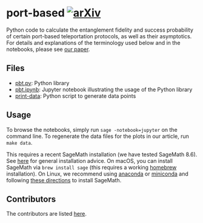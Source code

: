 # port-based [![arXiv](https://img.shields.io/badge/arXiv-1809.10751-blue.svg?style=flat)](https://arxiv.org/abs/1809.10751)

Python code to calculate the entanglement fidelity and success probability of certain port-based teleportation protocols, as well as their asymptotics.
For details and explanations of the terminology used below and in the notebooks, please see [our paper](https://arxiv.org/abs/1809.10751).

## Files

* [pbt.py](pbt.py): Python library
* [pbt.ipynb](pbt.ipynb): Jupyter notebook illustrating the usage of the Python library
* [print-data](print-data): Python script to generate data points

## Usage

To browse the notebooks, simply run `sage -notebook=jupyter` on the command line.
To regenerate the data files for the plots in our article, run `make data`.

This requires a recent SageMath installation (we have tested SageMath 8.6).
See [here](https://doc.sagemath.org/html/en/installation/index.html) for general installation advice.
On macOS, you can install SageMath via `brew install sage` (this requires a working [homebrew](https://brew.sh) installation).
On Linux, we recommend using [anaconda](https://www.anaconda.com/distribution/) or [miniconda](https://docs.conda.io/en/latest/miniconda.html) and following [these directions](https://doc.sagemath.org/html/en/installation/conda.html) to install SageMath.

## Contributors

The contributors are listed [here](CONTRIBUTORS).
